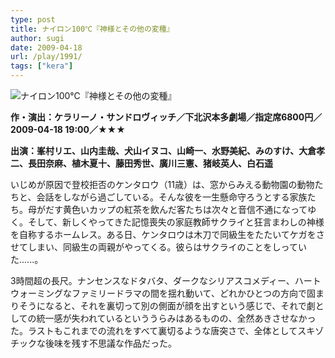 ```yaml
---
type: post
title: ナイロン100℃『神様とその他の変種』
author: sugi
date: 2009-04-18
url: /play/1991/
tags: ["kera"]
---
```

<img src="/images/play/20090418.jpg" alt="ナイロン100℃『神様とその他の変種』" class="alignleft" />

**作・演出：ケラリーノ・サンドロヴィッチ／下北沢本多劇場／指定席6800円／2009-04-18 19:00／★★★**

**出演：峯村リエ、山内圭哉、犬山イヌコ、山崎一、水野美紀、みのすけ、大倉孝二、長田奈麻、植木夏十、藤田秀世、廣川三憲、猪岐英人、白石遥**

いじめが原因で登校拒否のケンタロウ（11歳）は、窓からみえる動物園の動物たちと、会話をしながら過ごしている。そんな彼を一生懸命守ろうとする家族たち。母がだす黄色いカップの紅茶を飲んだ客たちは次々と音信不通になってゆく。そして、新しくやってきた記憶喪失の家庭教師サクライと狂言まわしの神様を自称するホームレス。ある日、ケンタロウは木刀で同級生をたたいてケガをさせてしまい、同級生の両親がやってくる。彼らはサクライのことをしっていた......。

3時間超の長尺。ナンセンスなドタバタ、ダークなシリアスコメディー、ハートウォーミングなファミリードラマの間を揺れ動いて、どれかひとつの方向で固まりそうになると、それを裏切って別の側面が顔を出すという感じで、それで劇としての統一感が失われているといううらみはあるものの、全然あきさせなかった。ラストもこれまでの流れをすべて裏切るような唐突さで、全体としてスキゾチックな後味を残す不思議な作品だった。

